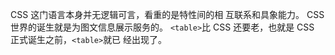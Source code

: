 CSS 这门语言本身并无逻辑可言，看重的是特性间的相
互联系和具象能力。
CSS 世界的诞生就是为图文信息展示服务的。
`<table>`比 CSS 还要老，也就是 CSS 正式诞生之前，`<table>`就已
经出现了。
